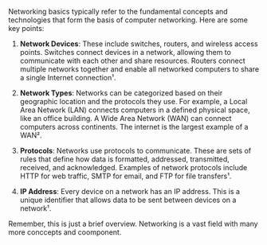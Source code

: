 Networking basics typically refer to the fundamental concepts and technologies that form the basis of computer networking. Here are some key points:

1. **Network Devices**: These include switches, routers, and wireless access points. Switches connect devices in a network, allowing them to communicate with each other and share resources. Routers connect multiple networks together and enable all networked computers to share a single Internet connection¹.

2. **Network Types**: Networks can be categorized based on their geographic location and the protocols they use. For example, a Local Area Network (LAN) connects computers in a defined physical space, like an office building. A Wide Area Network (WAN) can connect computers across continents. The internet is the largest example of a WAN².

3. **Protocols**: Networks use protocols to communicate. These are sets of rules that define how data is formatted, addressed, transmitted, received, and acknowledged. Examples of network protocols include HTTP for web traffic, SMTP for email, and FTP for file transfers¹.

4. **IP Address**: Every device on a network has an IP address. This is a unique identifier that allows data to be sent between devices on a network¹.

Remember, this is just a brief overview. Networking is a vast field with many more conccepts and coomponent.
